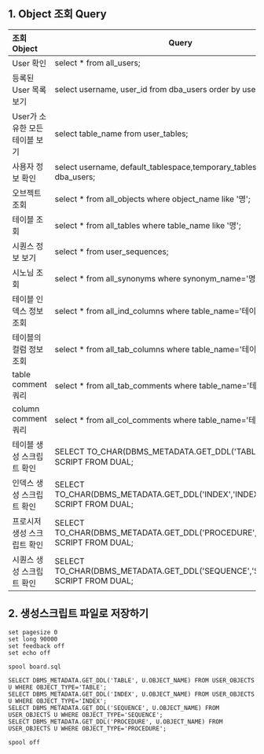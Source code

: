 ## 1. Object 조회 Query
| 조회Object | Query  |
|:--|---------|
| User 확인|  select * from all_users;|
| 등록된 User 목록 보기|  select username, user_id from dba_users order by username;|
| User가 소유한 모든 테이블 보기|  select table_name from user_tables;|
| 사용자 정보 확인|  select username, default_tablespace,temporary_tablespace from dba_users;|
| 오브젝트 조회|  select * from all_objects where object_name like '명';|
| 테이블 조회|  select * from all_tables where table_name like '명';|
| 시퀀스 정보 보기|  select * from user_sequences;|
| 시노님 조회|  select * from all_synonyms where synonym_name='명';|
| 테이블 인덱스 정보 조회|  select * from all_ind_columns where table_name='테이블명';|
| 테이블의 컬럼 정보 조회|  select * from all_tab_columns where table_name='테이블명';|
| table comment 쿼리|  select * from all_tab_comments where table_name='테이블명';|
| column comment 쿼리|  select * from all_col_comments where table_name='테이블명'|
| 테이블 생성 스크립트 확인|SELECT TO_CHAR(DBMS_METADATA.GET_DDL('TABLE','테이블')) SCRIPT FROM DUAL;|
| 인덱스 생성 스크립트 확인|SELECT TO_CHAR(DBMS_METADATA.GET_DDL('INDEX','INDEX_NM')) SCRIPT FROM DUAL;|
| 프로시저 생성 스크립트 확인|SELECT TO_CHAR(DBMS_METADATA.GET_DDL('PROCEDURE','PROC_NM')) SCRIPT FROM DUAL;|
| 시퀀스 생성 스크립트 확인|SELECT TO_CHAR(DBMS_METADATA.GET_DDL('SEQUENCE','SEQ_NM')) SCRIPT FROM DUAL;|
## 2. 생성스크립트 파일로 저장하기
```
set pagesize 0
set long 90000
set feedback off
set echo off 

spool board.sql 

SELECT DBMS_METADATA.GET_DDL('TABLE', U.OBJECT_NAME) FROM USER_OBJECTS U WHERE OBJECT_TYPE='TABLE';
SELECT DBMS_METADATA.GET_DDL('INDEX', U.OBJECT_NAME) FROM USER_OBJECTS U WHERE OBJECT_TYPE='INDEX';
SELECT DBMS_METADATA.GET_DDL('SEQUENCE', U.OBJECT_NAME) FROM USER_OBJECTS U WHERE OBJECT_TYPE='SEQUENCE';
SELECT DBMS_METADATA.GET_DDL('PROCEDURE', U.OBJECT_NAME) FROM USER_OBJECTS U WHERE OBJECT_TYPE='PROCEDURE';

spool off
```
